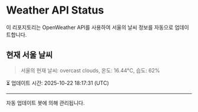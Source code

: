 
# Weather API Status

이 리포지토리는 OpenWeather API를 사용하여 서울의 날씨 정보를 자동으로 업데이트합니다.

## 현재 서울 날씨
> 서울의 현재 날씨: overcast clouds, 온도: 16.44°C, 습도: 62%

⏳ 업데이트 시간: 2025-10-22 18:17:31 (UTC)

---
자동 업데이트 봇에 의해 관리됩니다.
